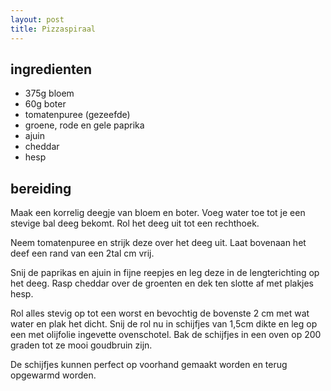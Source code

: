 ```yaml
---
layout: post
title: Pizzaspiraal
---
```


##  ingredienten 

* 375g bloem
* 60g boter
* tomatenpuree (gezeefde)
* groene, rode en gele paprika
* ajuin
* cheddar
* hesp

##  bereiding 

Maak een korrelig deegje van bloem en boter. Voeg water toe tot je een stevige bal deeg bekomt. Rol het deeg uit tot een rechthoek.

Neem tomatenpuree en strijk deze over het deeg uit. Laat bovenaan het deef een rand van een 2tal cm vrij. 

Snij de paprikas en ajuin in fijne reepjes en leg deze in de lengterichting op het deeg. Rasp cheddar over de groenten en dek ten slotte af met plakjes hesp.

Rol alles stevig op tot een worst en bevochtig de bovenste 2 cm met wat water en plak het dicht. Snij de rol nu in schijfjes van 1,5cm dikte en leg op een met olijfolie ingevette ovenschotel. Bak de schijfjes in een oven op 200 graden tot ze mooi goudbruin zijn.

De schijfjes kunnen perfect op voorhand gemaakt worden en terug opgewarmd worden.

